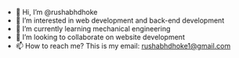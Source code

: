 - 👋 Hi, I’m @rushabhdhoke
- 👀 I’m interested in web development and back-end development
- 🌱 I’m currently learning mechanical engineering
- 💞️ I’m looking to collaborate on website development
- 📫 How to reach me? This is my email: rushabhdhoke1@gmail.com

<!---

--->
